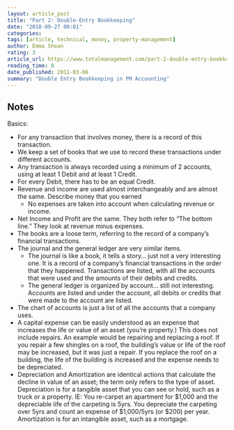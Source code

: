 ```yaml
---
layout: article_post
title: "Part 2: Double-Entry Bookkeeping"
date: "2018-09-27 00:01"
categories:
tags: [article, technical, money, property-management]
author: Emma Shean
rating: 3
article_url: https://www.totalmanagement.com/part-2-double-entry-bookkeeping/
reading_time: 8
date_published: 2011-03-06
summary: "Double Entry Bookkeeping in PM Accounting"
---
```


## Notes

Basics:

* For any transaction that involves money, there is a record of this transaction.
* We keep a set of books that we use to record these transactions under
  different accounts.
* Any transaction is always recorded using a minimum of 2 accounts, using at
  least 1 Debit and at least 1 Credit.
* For every Debit, there has to be an equal Credit.
* Revenue and income are used almost interchangeably and are almost the same.
  Describe money that you earned
  * No expenses are taken into account when calculating revenue or income.
* Net Income and Profit are the same. They both refer to “The bottom line.” They
  look at revenue minus expenses.
* The books are a loose term, referring to the record of a company’s financial
  transactions.
* The journal and the general ledger are very similar items.
  * The journal is like a book, it tells a story… just not a very interesting one.
    It is a record of a company’s financial transactions in the order that they
    happened. Transactions are listed, with all the accounts that were used and the
    amounts of their debits and credits.
  * The general ledger is organized by account… still not interesting. Accounts
    are listed and under the account, all debits or credits that were made to the
    account are listed.
* The chart of accounts is just a list of all the accounts that a company uses.
* A capital expense can be easily understood as an expense that increases the
  life or value of an asset (you’re property.) This does not include repairs. An
  example would be repairing and replacing a roof. If you repair a few shingles
  on a roof, the building’s value or life of the roof may be increased, but it
  was just a repair. If you replace the roof on a building, the life of the
  building is increased and the expense needs to be depreciated.
* Depreciation and Amortization are identical actions that calculate the decline
  in value of an asset; the term only refers to the type of asset.  Depreciation
  is for a tangible asset that you can see or hold, such as a truck or a
  property.  IE: You re-carpet an apartment for $1,000 and the depreciable life
  of the carpeting is 5yrs. You depreciate the carpeting over 5yrs and count an
  expense of $1,000/5yrs (or $200) per year.  Amortization is for an intangible
  asset, such as a mortgage.
